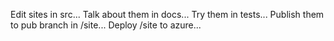 Edit sites in src...
Talk about them in docs...
Try them in tests...
Publish them to pub branch in /site...
Deploy /site to azure...
